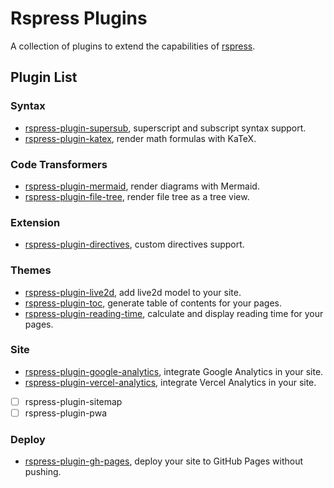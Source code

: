 # Rspress Plugins

A collection of plugins to extend the capabilities of [rspress](https://rspress.dev/).

## Plugin List

### Syntax

- [rspress-plugin-supersub](./packages/rspress-plugin-supersub), superscript and subscript syntax support.
- [rspress-plugin-katex](./packages/rspress-plugin-katex), render math formulas with KaTeX.

### Code Transformers

- [rspress-plugin-mermaid](./packages/rspress-plugin-mermaid), render diagrams with Mermaid.
- [rspress-plugin-file-tree](./packages/rspress-plugin-file-tree), render file tree as a tree view.

### Extension

- [rspress-plugin-directives](./packages/rspress-plugin-directives), custom directives support.

### Themes

- [rspress-plugin-live2d](./packages/rspress-plugin-live2d), add live2d model to your site.
- [rspress-plugin-toc](./packages/rspress-plugin-toc), generate table of contents for your pages.
- [rspress-plugin-reading-time](./packages/rspress-plugin-reading-time), calculate and display reading time for your pages.

### Site

- [rspress-plugin-google-analytics](./packages/rspress-plugin-google-analytics), integrate Google Analytics in your site.
- [rspress-plugin-vercel-analytics](./packages/rspress-plugin-vercel-analytics), integrate Vercel Analytics in your site.
- [ ] rspress-plugin-sitemap
- [ ] rspress-plugin-pwa

### Deploy

- [rspress-plugin-gh-pages](./packages/rspress-plugin-gh-pages), deploy your site to GitHub Pages without pushing.
